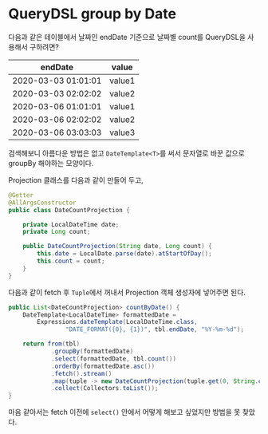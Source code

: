 # QueryDSL group by Date

다음과 같은 테이블에서 날짜인 endDate 기준으로 날짜별 count를 QueryDSL을 사용해서 구하려면?

endDate | value
---- | ----
2020-03-03 01:01:01 | value1
2020-03-03 02:02:02 | value2
2020-03-06 01:01:01 | value1
2020-03-06 02:02:02 | value2
2020-03-06 03:03:03 | value3

검색해보니 아름다운 방법은 없고 `DateTemplate<T>`를 써서 문자열로 바꾼 값으로 groupBy 해야하는 모양이다.

Projection 클래스를 다음과 같이 만들어 두고,

```java
@Getter
@AllArgsConstructor
public class DateCountProjection {

    private LocalDateTime date;
    private Long count;

    public DateCountProjection(String date, Long count) {
        this.date = LocalDate.parse(date).atStartOfDay();
        this.count = count;
    }
}

```

다음과 같이 fetch 후 `Tuple`에서 꺼내서 Projection 객체 생성자에 넣어주면 된다.

```java
public List<DateCountProjection> countByDate() {
    DateTemplate<LocalDateTime> formattedDate = 
        Expressions.dateTemplate(LocalDateTime.class, 
                "DATE_FORMAT({0}, {1})", tbl.endDate, "%Y-%m-%d");

    return from(tbl)
            .groupBy(formattedDate)
            .select(formattedDate, tbl.count())
            .orderBy(formattedDate.asc())
            .fetch().stream()
            .map(tuple -> new DateCountProjection(tuple.get(0, String.class), tuple.get(1, Long)))
            .collect(Collectors.toList());
}

```

마음 같아서는 fetch 이전에 `select()` 안에서 어떻게 해보고 싶었지만 방법을 못 찾았다.

